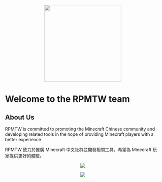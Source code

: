<a href="https://www.rpmtw.ga">
  <p align="center"><img src="https://media.discordapp.net/attachments/815819581440262146/877078526480764958/RPMTW.gif" width="250" ></p>
</a>

# Welcome to the RPMTW team

## About Us

RPMTW is committed to promoting the Minecraft Chinese community and developing related tools in the hope of providing Minecraft players with a better experience  

RPMTW 致力於推廣 Minecraft 中文社群並開發相關工具，希望為 Minecraft 玩家提供更好的體驗。  

<p align="center"><img src="https://github-readme-stats-one-bice.vercel.app/api/top-langs/?username=SiongSng&langs_count=10&layout=compact&role=OWNER,ORGANIZATION_MEMBER,COLLABORATOR&theme=radical"></p>
<p align="center"><img src="https://github-readme-stats-one-bice.vercel.app/api/?username=SiongSng&langs_count=10&layout=compact&role=OWNER,ORGANIZATION_MEMBER,COLLABORATOR&theme=radical"></p>
